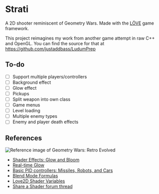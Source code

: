 Strati
======

A 2D shooter reminiscent of Geometry Wars. Made with the [LÖVE](https://love2d.org) game framework.

This project reimagines my work from another game attempt in raw C++ and OpenGL. You can find the source for that at https://github.com/justaddbass/LudumPrep

## To-do

* [ ] Support multiple players/controllers
* [ ] Background effect
* [ ] Glow effect
* [ ] Pickups
* [ ] Split weapon into own class
* [ ] Game menus
* [ ] Level loading
* [ ] Multiple enemy types
* [ ] Enemy and player death effects

## References

![Reference image of Geometry Wars: Retro Evolved](https://s3.amazonaws.com/10dollargaming/screenshots/geometry-wars/GeometryWars+2011-01-22+08-59-19-67.jpg)

* [Shader Effects: Glow and Bloom](http://web.archive.org/web/20121218213317/http://devmaster.net/posts/3100/shader-effects-glow-and-bloom)
* [Real-time Glow](http://www.gamasutra.com/view/feature/130520/realtime_glow.php)
* [Basic PID controllers: Missiles, Robots, and Cars](https://forums.tigsource.com/index.php?topic=10130.0)
* [Blend Mode Formulas](https://love2d.org/wiki/BlendMode_Formulas)
* [Love2D Shader Variables](https://love2d.org/wiki/Shader_Variables)
* [Share a Shader forum thread](https://love2d.org/forums/viewtopic.php?f=4&t=3733)
